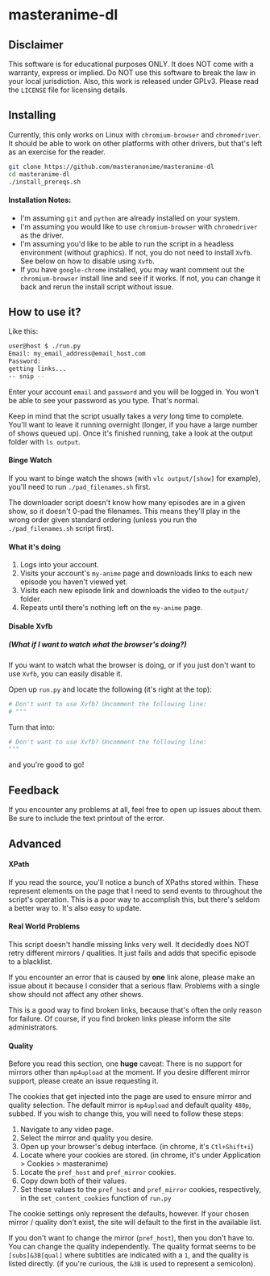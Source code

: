 # masteranime-dl

## Disclaimer

This software is for educational purposes ONLY.
It does NOT come with a warranty, express or implied.
Do NOT use this software to break the law in your local jurisdiction.
Also, this work is released under GPLv3.
Please read the `LICENSE` file for licensing details.


## Installing

Currently, this only works on Linux with `chromium-browser` and `chromedriver`.
It should be able to work on other platforms with other drivers,
but that's left as an exercise for the reader.

```bash
git clone https://github.com/masteranonime/masteranime-dl
cd masteranime-dl
./install_prereqs.sh
```


#### Installation Notes:

* I'm assuming `git` and `python` are already installed on your system.
* I'm assuming you would like to use `chromium-browser` with `chromedriver` as the driver.
* I'm assuming you'd like to be able to run the script in a headless environment (without graphics).
If not, you do not need to install `Xvfb`.
See below on how to disable using `Xvfb`.
* If you have `google-chrome` installed, you may want comment out the `chromium-browser` install line and see if it works.
If not, you can change it back and rerun the install script without issue.


## How to use it?

Like this:

```bash
user@host $ ./run.py
Email: my_email_address@email_host.com
Password: 
getting links...
-- snip --
```

Enter your account `email` and `password` and you will be logged in.
You won't be able to see your password as you type.
That's normal.

Keep in mind that the script usually takes a *very* long time to complete.
You'll want to leave it running overnight (longer, if you have a large number of shows queued up).
Once it's finished running, take a look at the output folder with `ls output`.


#### Binge Watch

If you want to binge watch the shows (with `vlc output/[show]` for example),
you'll need to run `./pad_filenames.sh` first.

The downloader script doesn't know how many episodes are in a given show,
so it doesn't 0-pad the filenames.
This means they'll play in the wrong order given standard ordering
(unless you run the `./pad_filenames.sh` script first).


#### What it's doing

1. Logs into your account.
1. Visits your account's `my-anime` page and downloads links to each new episode you haven't viewed yet.
1. Visits each new episode link and downloads the video to the `output/` folder.
1. Repeats until there's nothing left on the `my-anime` page.


#### Disable Xvfb
##### (What if I want to watch what the browser's doing?)

If you want to watch what the browser is doing,
or if you just don't want to use `Xvfb`,
you can easily disable it.

Open up `run.py` and locate the following (it's right at the top):

```python
# Don't want to use Xvfb? Uncomment the following line:
# """
```

Turn that into:


```python
# Don't want to use Xvfb? Uncomment the following line:
"""
```

and you're good to go!


## Feedback

If you encounter any problems at all, feel free to open up issues about them.
Be sure to include the text printout of the error.


## Advanced

#### XPath

If you read the source, you'll notice a bunch of XPaths stored within.
These represent elements on the page that I need to send events to throughout the script's operation.
This is a poor way to accomplish this, but there's seldom a better way to.
It's also easy to update.


#### Real World Problems

This script doesn't handle missing links very well.
It decidedly does NOT retry different mirrors / qualities.
It just fails and adds that specific episode to a blacklist.

If you encounter an error that is caused by **one** link alone,
please make an issue about it because I consider that a serious flaw.
Problems with a single show should not affect any other shows.

This is a good way to find broken links, because that's often the only reason for failure.
Of course, if you find broken links please inform the site administrators.


#### Quality

Before you read this section, one **huge** caveat:
There is no support for mirrors other than `mp4upload` at the moment.
If you desire different mirror support, please create an issue requesting it.

The cookies that get injected into the page are used to ensure mirror and quality selection.
The default mirror is `mp4upload` and default quality `480p`, subbed.
If you wish to change this, you will need to follow these steps:

1. Navigate to any video page.
1. Select the mirror and quality you desire.
1. Open up your browser's debug interface. (in chrome, it's `Ctl+Shift+i`)
1. Locate where your cookies are stored. (in chrome, it's under Application > Cookies > masteranime)
1. Locate the `pref_host` and `pref_mirror` cookies.
1. Copy down both of their values.
1. Set these values to the `pref_host` and `pref_mirror` cookies, respectively, in the `set_content_cookies` function of `run.py`

The cookie settings only represent the defaults, however.
If your chosen mirror / quality don't exist, the site will default to the first in the available list.

If you don't want to change the mirror (`pref_host`), then you don't have to.
You can change the quality independently.
The quality format seems to be `[subs]&3B[qual]` where subtitles are indicated with a `1`, and the quality is listed directly.
(if you're curious, the `&3B` is used to represent a semicolon).


